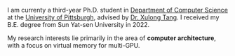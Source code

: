 
I am currenty a third-year Ph.D. student  in [Department of Computer Science](https://www.cs.pitt.edu/) at the [University of Pittsburgh](https://www.pitt.edu/), advised by [Dr. Xulong Tang](https://xzt102.github.io/). I received my B.E. degree from Sun Yat-sen University in 2022.

My research interests lie primarily in the area of **computer architecture**, with a focus on virtual memory for multi-GPU.


